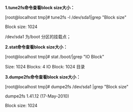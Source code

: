 **1.tune2fs命令查看block size大小：**

[root@localhost tmp]# tune2fs -l /dev/sda1|grep "Block size"

Block size:        1024

/dev/sda1 为/boot 分区的挂载点；



**2.stat命令查看block size大小：**

[root@localhost tmp]# stat /boot/|grep "IO Block"

 Size: 1024    Blocks: 4      IO Block: 1024  目录



**3.dumpe2fs命令查看block size大小：**

[root@localhost tmp]# dumpe2fs /dev/sda1 |grep "Block size"

dumpe2fs 1.41.12 (17-May-2010)

Block size:        1024





